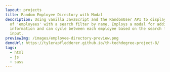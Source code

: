 ```yaml
---
layout: projects
title: Random Employee Directory with Modal
description: Using vanilla JavaScript and the RandomUser API to display a grid
  of 'employees' with a search filter by name. Employs a modal for additional
  information and can cycle between each employee based on the search filter
  input.
previewImg: /images/employee-directory-preview.png
demoUrl: https://tylerapfledderer.github.io/th-techdegree-project-8/
tags:
  - html
  - js
  - sass
---
```


